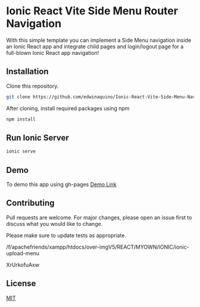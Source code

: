 # Ionic React Vite Side Menu Router Navigation

With this simple template you can implement a Side Menu navigation inside an Ionic React app and integrate child pages and login/logout page for a full-blown Ionic React app navigation!

## Installation

Clone this repository.
```bash
git clone https://github.com/edwinaquino/Ionic-React-Vite-Side-Menu-Navigation.git
```
After cloning, install required packages using npm
```bash
npm install
```

## Run Ionic Server

```bash
ionic serve
```

## Demo
To demo this app using gh-pages
[Demo Link](https://ionic-react-side-menu-router-navitaion.pages.dev)

## Contributing

Pull requests are welcome. For major changes, please open an issue first
to discuss what you would like to change.

Please make sure to update tests as appropriate.

/f/apachefriends/xampp/htdocs/over-imgV5/REACT/MYOWN/IONIC/ionic-upload-menu

XrUrkofuAxw

## License

[MIT](https://choosealicense.com/licenses/mit/)